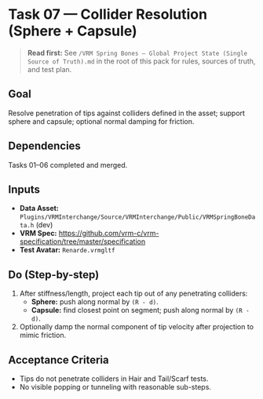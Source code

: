 # Task 07 — Collider Resolution (Sphere + Capsule)

> **Read first:** See `/VRM Spring Bones — Global Project State (Single Source of Truth).md` in the root of this pack for rules, sources of truth, and test plan.

## Goal
Resolve penetration of tips against colliders defined in the asset; support sphere and capsule; optional normal damping for friction.

## Dependencies
Tasks 01–06 completed and merged.

## Inputs
- **Data Asset:** `Plugins/VRMInterchange/Source/VRMInterchange/Public/VRMSpringBoneData.h` (dev)
- **VRM Spec:** https://github.com/vrm-c/vrm-specification/tree/master/specification
- **Test Avatar:** `Renarde.vrmgltf`

## Do (Step-by-step)
1. After stiffness/length, project each tip out of any penetrating colliders:
   - **Sphere:** push along normal by `(R - d)`.
   - **Capsule:** find closest point on segment; push along normal by `(R - d)`.
2. Optionally damp the normal component of tip velocity after projection to mimic friction.

## Acceptance Criteria
- Tips do not penetrate colliders in Hair and Tail/Scarf tests.
- No visible popping or tunneling with reasonable sub-steps.